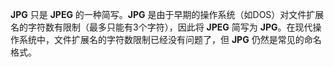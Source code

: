 **JPG** 只是 **JPEG** 的一种简写。**JPG** 是由于早期的操作系统（如DOS）对文件扩展名的字符数有限制（最多只能有3个字符），因此将 **JPEG** 简写为 **JPG**。在现代操作系统中，文件扩展名的字符数限制已经没有问题了，但 **JPG** 仍然是常见的命名格式。